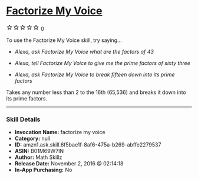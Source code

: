 # [Factorize My Voice](http://alexa.amazon.com/#skills/amzn1.ask.skill.6f5bae1f-8af6-475a-b269-abffe2279537)
![0 stars](../../images/ic_star_border_black_18dp_1x.png)![0 stars](../../images/ic_star_border_black_18dp_1x.png)![0 stars](../../images/ic_star_border_black_18dp_1x.png)![0 stars](../../images/ic_star_border_black_18dp_1x.png)![0 stars](../../images/ic_star_border_black_18dp_1x.png) 0

To use the Factorize My Voice skill, try saying...

* *Alexa, ask Factorize My Voice what are the factors of 43*

* *Alexa, tell Factorize My Voice to give me the prime factors of sixty three*

* *Alexa, ask Factorize My Voice to break fifteen down into its prime factors*

Takes any number less than 2 to the 16th (65,536)  and breaks it down into its prime factors.

***

### Skill Details

* **Invocation Name:** factorize my voice
* **Category:** null
* **ID:** amzn1.ask.skill.6f5bae1f-8af6-475a-b269-abffe2279537
* **ASIN:** B01M69W7IN
* **Author:** Math Skillz
* **Release Date:** November 2, 2016 @ 02:14:18
* **In-App Purchasing:** No
